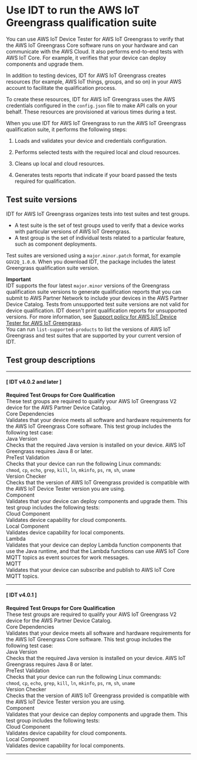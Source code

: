 # Use IDT to run the AWS IoT Greengrass qualification suite<a name="idt-greengrass-qualification"></a>

You can use AWS IoT Device Tester for AWS IoT Greengrass to verify that the AWS IoT Greengrass Core software runs on your hardware and can communicate with the AWS Cloud\. It also performs end\-to\-end tests with AWS IoT Core\. For example, it verifies that your device can deploy components and upgrade them\. 

In addition to testing devices, IDT for AWS IoT Greengrass creates resources \(for example, AWS IoT things, groups, and so on\) in your AWS account to facilitate the qualification process\.

<a name="idt-aws-credentials"></a>To create these resources, IDT for AWS IoT Greengrass uses the AWS credentials configured in the `config.json` file to make API calls on your behalf\. These resources are provisioned at various times during a test\.

When you use IDT for AWS IoT Greengrass to run the AWS IoT Greengrass qualification suite, it performs the following steps:

1. Loads and validates your device and credentials configuration\.

1. Performs selected tests with the required local and cloud resources\.

1. Cleans up local and cloud resources\.

1. Generates tests reports that indicate if your board passed the tests required for qualification\.

## Test suite versions<a name="idt-test-suite-versions"></a>

IDT for AWS IoT Greengrass organizes tests into test suites and test groups\.<a name="idt-test-suites-groups"></a>
+ A test suite is the set of test groups used to verify that a device works with particular versions of AWS IoT Greengrass\.
+ A test group is the set of individual tests related to a particular feature, such as component deployments\.

Test suites are versioned using a `major.minor.patch` format, for example `GGV2Q_1.0.0`\. When you download IDT, the package includes the latest Greengrass qualification suite version\.

**Important**  
IDT supports the four latest `major.minor` versions of the Greengrass qualification suite versions to generate qualification reports that you can submit to AWS Partner Network to include your devices in the AWS Partner Device Catalog\. Tests from unsupported test suite versions are not valid for device qualification\. IDT doesn't print qualification reports for unsupported versions\. For more information, see [Support policy for AWS IoT Device Tester for AWS IoT Greengrass](idt-support-policy.md)\.  
You can run `list-supported-products` to list the versions of AWS IoT Greengrass and test suites that are supported by your current version of IDT\. 

## Test group descriptions<a name="dt-test-groups"></a>

------
#### [ IDT v4\.0\.2 and later ]

**Required Test Groups for Core Qualification**  
These test groups are required to qualify your AWS IoT Greengrass V2 device for the AWS Partner Device Catalog\.    
Core Dependencies  
Validates that your device meets all software and hardware requirements for the AWS IoT Greengrass Core software\. This test group includes the following test case:     
Java Version  
Checks that the required Java version is installed on your device\. AWS IoT Greengrass requires Java 8 or later\.  
PreTest Validation  
Checks that your device can run the following Linux commands:   
`chmod`, `cp`, `echo`, `grep`, `kill`, `ln`, `mkinfo`, `ps`, `rm`, `sh`, `uname`   
Version Checker  
Checks that the version of AWS IoT Greengrass provided is compatible with the AWS IoT Device Tester version you are using\.  
Component  
Validates that your device can deploy components and upgrade them\. This test group includes the following tests:    
Cloud Component  
Validates device capability for cloud components\.  
Local Component  
Validates device capability for local components\.  
Lambda  
Validates that your device can deploy Lambda function components that use the Java runtime, and that the Lambda functions can use AWS IoT Core MQTT topics as event sources for work messages\.  
MQTT  
Validates that your device can subscribe and publish to AWS IoT Core MQTT topics\.

------
#### [ IDT v4\.0\.1 ]

**Required Test Groups for Core Qualification**  
These test groups are required to qualify your AWS IoT Greengrass V2 device for the AWS Partner Device Catalog\.    
Core Dependencies  
Validates that your device meets all software and hardware requirements for the AWS IoT Greengrass Core software\. This test group includes the following test case:     
Java Version  
Checks that the required Java version is installed on your device\. AWS IoT Greengrass requires Java 8 or later\.  
PreTest Validation  
Checks that your device can run the following Linux commands:   
`chmod`, `cp`, `echo`, `grep`, `kill`, `ln`, `mkinfo`, `ps`, `rm`, `sh`, `uname`   
Version Checker  
Checks that the version of AWS IoT Greengrass provided is compatible with the AWS IoT Device Tester version you are using\.  
Component  
Validates that your device can deploy components and upgrade them\. This test group includes the following tests:    
Cloud Component  
Validates device capability for cloud components\.  
Local Component  
Validates device capability for local components\.

------
